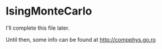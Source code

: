 # IsingMonteCarlo

I'll complete this file later.

Until then, some info can be found at http://compphys.go.ro
